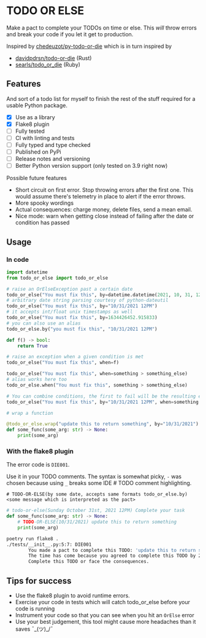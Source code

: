 # TODO OR ELSE

Make a pact to complete your TODOs on time or else. This _will_ throw errors and break your code if you let it get to production.

Inspired by [chedeuzot/py-todo-or-die](https://github.com/achedeuzot/py-todo-or-die) which is in turn inspired by 

- [davidpdrsn/todo-or-die](https://github.com/davidpdrsn/todo-or-die) (Rust)
- [searls/todo_or_die](https://github.com/searls/todo_or_die) (Ruby)

## Features

And sort of a todo list for myself to finish the rest of the stuff required for a usable Python package. 

- [x] Use as a library
- [x] Flake8 plugin
- [ ] Fully tested
- [ ] CI with linting and tests
- [ ] Fully typed and type checked
- [ ] Published on PyPi
- [ ] Release notes and versioning
- [ ] Better Python version support (only tested on 3.9 right now)

Possible future features

- Short circuit on first error. Stop throwing errors after the first one. This would assume there's telemetry in place to alert if the error throws.
- More spooky wordings
- Actual consequences: charge money, delete files, send a mean email. 
- Nice mode: warn when getting close instead of failing after the date or condition has passed

## Usage

### In code

```python
import datetime
from todo_or_else import todo_or_else

# raise an OrElseException past a certain date
todo_or_else("You must fix this", by=datetime.datetime(2021, 10, 31, 12, 11, 11))
# arbitrary date string parsing courtesy of python-dateutil
todo_or_else("You must fix this", by="10/31/2021 12PM")
# it accepts int/float unix timestamps as well
todo_or_else("You must fix this", by=1634426452.915833)
# you can also use an alias
todo_or_else.by("you must fix this", "10/31/2021 12PM")

def f() -> bool:
    return True

# raise an exception when a given condition is met
todo_or_else("You must fix this", when=f)

todo_or_else("You must fix this", when=something > something_else)
# alias works here too 
todo_or_else.when("You must fix this", something > something_else)

# You can combine conditions, the first to fail will be the resulting error
todo_or_else("You must fix this", by="10/31/2021 12PM", when=something < something_else)

# wrap a function

@todo_or_else.wrap("update this to return something", by="10/31/2021")
def some_func(some_arg: str) -> None:
    print(some_arg)
```

### With the flake8 plugin

The error code is `DIE001`. 

Use it in your TODO comments. The syntax is somewhat picky, `-` was chosen because using `_` breaks some IDE # TODO comment highlighting. 

`# TODO-OR-ELSE(by some date, accepts same formats todo_or_else.by) <some message which is interpreted as the pact>`

```python
# todo-or-else(Sunday October 31st, 2021 12PM) Complete your task
def some_func(some_arg: str) -> None:
    # TODO-OR-ELSE(10/31/2021) update this to return something
    print(some_arg)
```

```bash
poetry run flake8 .
./tests/__init__.py:5:7: DIE001 
        You made a pact to complete this TODO: 'update this to return something' 
        The time has come because you agreed to complete this TODO by 2021-10-01 00:00:00 and it is now 2021-10-09 23:25:55.846791
        Complete this TODO or face the consequences.
```


## Tips for success

- Use the flake8 plugin to avoid runtime errors.
- Exercise your code in tests which will catch todo_or_else before your code is running
- Instrument your code so that you can see when you hit an `OrElse` error
- Use your best judgement, this tool might cause more headaches than it saves ¯\_(ツ)_/¯

